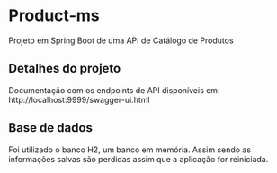 # Product-ms
Projeto em Spring Boot de uma API de Catálogo de Produtos

## Detalhes do projeto

Documentação com os endpoints de API disponíveis em: http://localhost:9999/swagger-ui.html

## Base de dados

Foi utilizado o banco H2, um banco em memória. Assim sendo as informações salvas são perdidas assim que a 
aplicação for reiniciada.
